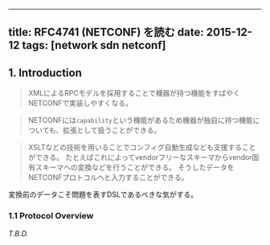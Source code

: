 ------------------
title: RFC4741 (NETCONF) を読む
date: 2015-12-12
tags: [network sdn netconf]
------------------

## 1. Introduction

> XMLによるRPCモデルを採用することで機器が持つ機能をすばやくNETCONFで実装しやすくなる。

> NETCONFには`capability`という機能があるため機器が独自に持つ機能についても、拡張として扱うことができる。

> XSLTなどの技術を用いることでコンフィグ自動生成なども支援することができる。
たとえばこれによってvendorフリーなスキーマからvendor固有スキーマへの変換などを行うことができる。
そうしたデータをNETCONFプロトコルへと入力することができる。

変換前のデータこそ問題を表すDSLであるべきな気がする。

### 1.1 Protocol Overview

_T.B.D._
